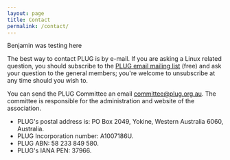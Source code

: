 ```yaml
---
layout: page
title: Contact
permalink: /contact/
---
```

Benjamin was testing here

The best way to contact PLUG is by e-mail. If you are asking a Linux related question, you should subscribe to the [PLUG email mailing list](http://lists.plug.org.au/mailman/listinfo/plug) (free) and ask your question to the general members; you're welcome to unsubscribe at any time should you wish to.

You can send the PLUG Committee an email [committee@plug.org.au](mailto:committee@plug.org.au). The committee is responsible for the administration and website of the association.

*   PLUG's postal address is: PO Box 2049, Yokine, Western Australia 6060, Australia.
*   PLUG Incorporation number: A1007186U.
*   PLUG ABN: 58 233 849 580.
*   PLUG's IANA PEN: 37966.
